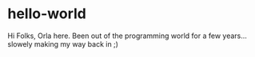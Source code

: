 # hello-world
Hi Folks, Orla here. Been out of the programming world for a few years... slowely making my way back in ;)
